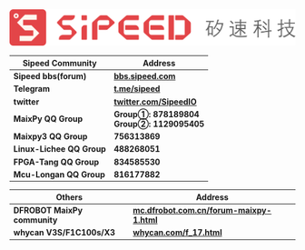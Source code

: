 <div class="center_content_small">
    <div class="title_store">
    <img src="/static/image/sipeed_logo_4.svg" alt="sipeed_logo">
    </div>
    <table role="table" class="center_table">
        <thead>
            <tr>
                <th>Sipeed Community</th>
                <th>Address</th>
            </tr>
        </thead>
        <tbody>
            <tr>
                <td><span class="limit_width"></span><strong>Sipeed bbs(forum)</strong></td>
                <td><span class="limit_width"></span><span class=""><a href="https://bbs.sipeed.com" target="_blank"><strong>bbs.sipeed.com</strong></a></span></td>
            </tr>
            <tr>
                <td><span class="limit_width"></span><strong>Telegram</strong></td>
                <td><span class="limit_width"></span><span class=""><a href="https://t.me/sipeed" target="_blank"><strong>t.me/sipeed</strong></a></span</td>
            </tr>
            <tr>
                <td><span class="limit_width"></span><strong>twitter</strong></td>
                <td><span class="limit_width"></span><span class=""><a href="https://twitter.com/SipeedIO" target="_blank"><strong>twitter.com/SipeedIO</strong></a></span</td>
            </tr>
            <tr>
                <td><span class="limit_width"></span><strong>MaixPy QQ Group</strong></td>
                <td><strong><span class="limit_width"></span><span class="limit_width">Group①: 878189804</span></strong><br><span class="limit_width"></span><span class="limit_width"><strong>Group②: 1129095405</strong></span></td>
            </tr>
            <tr>
                <td><span class="limit_width"></span><strong>Maixpy3 QQ Group</strong></td>
                <td><span class="limit_width"></span><span class=""><strong>756313869</strong></span></td>
            </tr>
            <tr>
                <td><span class="limit_width"></span><strong>Linux-Lichee QQ Group</strong></td>
                <td><span class="limit_width"></span><span class=""><strong>488268051</strong></span></td>
            </tr>
            <tr>
                <td><span class="limit_width"></span><strong>FPGA-Tang QQ Group</strong></td>
                <td><span class="limit_width"></span><span class=""><strong>834585530</strong></span></td>
            </tr>
            <tr>
                <td><span class="limit_width"></span><strong>Mcu-Longan QQ Group</strong></td>
                <td><span class="limit_width"></span><span class=""><strong>816177882</strong></span></td>
            </tr>				
        </tbody>
    </table>
    <table role="table" class="center_table">
        <thead>
            <tr>
                <th>Others</th>
                <th>Address</th>
            </tr>
        </thead>
        <tbody>
            <tr>
                <td><span class="limit_width"></span><strong>DFROBOT MaixPy community</strong></td>
                <td><span class="limit_width"></span><span class=""><a href="https://mc.dfrobot.com.cn/forum-maixpy-1.html" target="_blank"><strong>mc.dfrobot.com.cn/forum-maixpy-1.html</strong></a></span</td>
            </tr>
            <tr><td><span class="limit_width"></span><strong>whycan V3S/F1C100s/X3</strong></td>
                <td><span class="limit_width"></span><span class=""><a href="https://whycan.com/f_17.html" target="_blank"><strong>whycan.com/f_17.html</strong></a></span</td>
            </tr>
        </tbody>
    </table>
</div>


